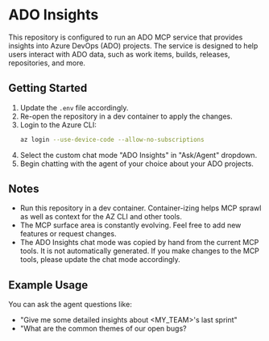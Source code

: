 # ADO Insights

This repository is configured to run an ADO MCP service that provides insights into Azure DevOps (ADO) projects. The service is designed to help users interact with ADO data, such as work items, builds, releases, repositories, and more.



## Getting Started
1. Update the `.env` file accordingly.
1. Re-open the repository in a dev container to apply the changes.
1. Login to the Azure CLI:
   ```bash
   az login --use-device-code --allow-no-subscriptions
   ```
1. Select the custom chat mode "ADO Insights" in "Ask/Agent" dropdown.
1. Begin chatting with the agent of your choice about your ADO projects.

## Notes
- Run this repository in a dev container. Container-izing helps MCP sprawl as well as context for the AZ CLI and other tools.
- The MCP surface area is constantly evolving. Feel free to add new features or request changes.
- The ADO Insights chat mode was copied by hand from the current MCP tools. It is not automatically generated. If you make changes to the MCP tools, please update the chat mode accordingly.

## Example Usage
You can ask the agent questions like:
- "Give me some detailed insights about <MY_TEAM>'s last sprint"
- "What are the common themes of our open bugs?